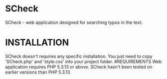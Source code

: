 # SCheck
SCheck - web application designed for searching typos in the text.
# INSTALLATION
SCheck doesn't requires any specific installation. You just need to copy 'SCheck.php' and 'style.css' into your project folder.
#REQUIREMENTS
Web application requires PHP 5.3.13 or above. SCheck hasn't been tested on earlier versions  than PHP 5.3.13

